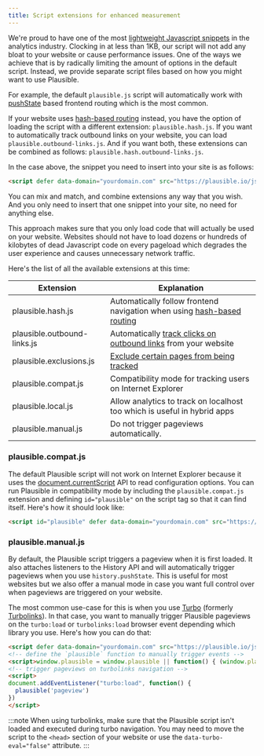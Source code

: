 ```yaml
---
title: Script extensions for enhanced measurement
---
```


We're proud to have one of the most [lightweight Javascript snippets](https://plausible.io/lightweight-web-analytics) in the analytics industry. Clocking in at less than 1KB, our script will not add any bloat to your website or cause performance issues. One of the ways we achieve that is by radically limiting the
amount of options in the default script. Instead, we provide separate script files based on how you might want to use Plausible.

For example, the default `plausible.js` script will automatically work with [pushState](https://developer.mozilla.org/en-US/docs/Web/API/History_API) based frontend routing which is the most common.

If your website uses [hash-based routing](https://krasimirtsonev.com/blog/article/deep-dive-into-client-side-routing-navigo-pushstate-hash#hash-based-routing) instead, you have the option of loading the script with a different extension: `plausible.hash.js`. If you want to automatically track
outbound links on your website, you can load `plausible.outbound-links.js`. And if you want both, these extensions can be combined as follows:
`plausible.hash.outbound-links.js`.

In the case above, the snippet you need to insert into your site is as follows:

```html
<script defer data-domain="yourdomain.com" src="https://plausible.io/js/plausible.hash.outbound-links.js"></script>
```

You can mix and match, and combine extensions any way that you wish. And you only need to insert that one snippet into your site, no need for anything else.

This approach makes sure that you only load code that will actually be used on your website. Websites should not have to load dozens or hundreds of kilobytes
of dead Javascript code on every pageload which degrades the user experience and causes unnecessary network traffic.

Here's the list of all the available extensions at this time:

| Extension                   | Explanation                                                                                        |
|-----------------------------|----------------------------------------------------------------------------------------------------|
| plausible.hash.js           | Automatically follow frontend navigation when using [hash-based routing](hash-based-routing.md)    |
| plausible.outbound-links.js | Automatically [track clicks on outbound links](outbound-link-click-tracking.md) from your website  |
| plausible.exclusions.js     | [Exclude certain pages from being tracked](excluding-pages.md)                                     |
| plausible.compat.js         | Compatibility mode for tracking users on Internet Explorer                                         |
| plausible.local.js          | Allow analytics to track on localhost too which is useful in hybrid apps                           |
| plausible.manual.js         | Do not trigger pageviews automatically.                                                            |

### plausible.compat.js

The default Plausible script will not work on Internet Explorer because it uses the [document.currentScript](https://caniuse.com/document-currentscript) API to read configuration options. You can run Plausible in compatibility mode by including the `plausible.compat.js` extension and defining `id="plausible"` on the script tag so that it can find itself. Here's how it should look like:

```html
<script id="plausible" defer data-domain="yourdomain.com" src="https://plausible.io/js/plausible.compat.js"></script>
```

### plausible.manual.js

By default, the Plausible script triggers a pageview when it is first loaded. It also attaches listeners to the History API and will automatically trigger pageviews when you use `history.pushState`. This is useful for most websites but we also offer a manual mode in case you want full control over when pageviews are triggered on your website.

The most common use-case for this is when you use [Turbo](https://turbo.hotwired.dev/) (formerly [Turbolinks](https://github.com/turbolinks/turbolinks)). In that case, you want to manually trigger Plausible pageviews on the `turbo:load` or `turbolinks:load` browser event depending which library you use. Here's how you can do that:

```html
<script defer data-domain="yourdomain.com" src="https://plausible.io/js/plausible.manual.js"></script>
<!-- define the `plausible` function to manually trigger events -->
<script>window.plausible = window.plausible || function() { (window.plausible.q = window.plausible.q || []).push(arguments) }</script>
<!-- trigger pageviews on turbolinks navigation -->
<script>
document.addEventListener("turbo:load", function() {
  plausible('pageview')
})
</script>
```

:::note
When using turbolinks, make sure that the Plausible script isn't loaded and executed during turbo navigation. You may need to move the script to the `<head>` section of your website or use the `data-turbo-eval="false"` attribute.
:::
